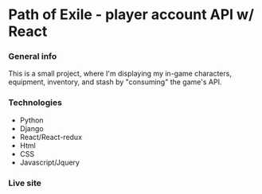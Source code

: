 # Path of Exile - player account API w/ React

### General info
This is a small project, where I'm displaying my in-game characters, equipment, inventory, and stash by "consuming" the game's API.

### Technologies
* Python
* Django
* React/React-redux
* Html
* CSS
* Javascript/Jquery

### Live site
